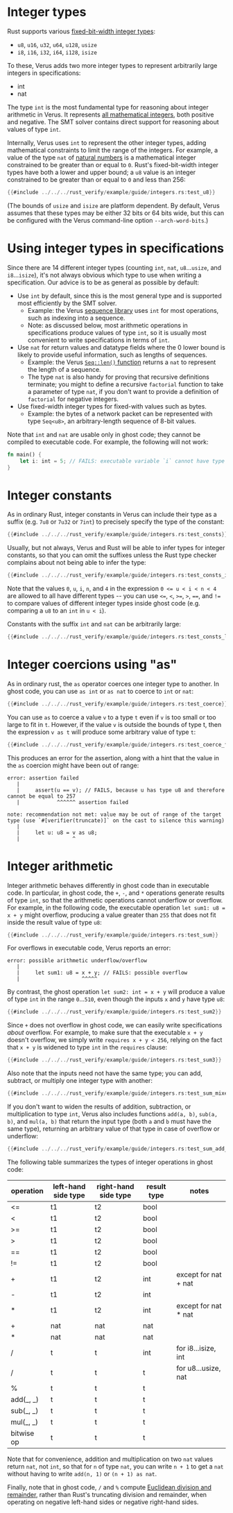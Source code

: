 # Integer types

Rust supports various
[fixed-bit-width integer types](https://doc.rust-lang.org/book/ch03-02-data-types.html#integer-types):

- `u8`, `u16`, `u32`, `u64`, `u128`, `usize`
- `i8`, `i16`, `i32`, `i64`, `i128`, `isize`

To these, Verus adds two more integer types to represent arbitrarily large integers in specifications:

- int
- nat

The type `int` is the most fundamental type for reasoning about integer arithmetic in Verus.
It represents [all mathematical integers](https://en.wikipedia.org/wiki/Integer),
both positive and negative.
The SMT solver contains direct support for reasoning about values of type `int`.

Internally, Verus uses `int` to represent the other integer types,
adding mathematical constraints to limit the range of the integers.
For example, a value of the type `nat` of [natural numbers](https://en.wikipedia.org/wiki/Natural_number) 
is a mathematical integer constrained to be greater than or equal to `0`.
Rust's fixed-bit-width integer types have both a lower and upper bound;
a `u8` value is an integer constrained to be greater than or equal to `0` and less than 256:

```rust
{{#include ../../../rust_verify/example/guide/integers.rs:test_u8}}
```

(The bounds of `usize` and `isize` are platform dependent.
By default, Verus assumes that these types may be either 32 bits or 64 bits wide,
but this can be configured with the Verus command-line option `--arch-word-bits`.)

# Using integer types in specifications

Since there are 14 different integer types (counting `int`, `nat`, `u8`...`usize`, and `i8`...`isize`),
it's not always obvious which type to use when writing a specification.
Our advice is to be as general as possible by default:
- Use `int` by default, since this is the most general type and is supported most efficiently by the SMT solver.
  - Example: the Verus [sequence library](https://github.com/secure-foundations/verus/blob/main/source/pervasive/seq.rs)
    uses `int` for most operations, such as indexing into a sequence.
  - Note: as discussed below, most arithmetic operations in specifications produce values of type `int`,
    so it is usually most convenient to write specifications in terms of `int`.
- Use `nat` for return values and datatype fields where the 0 lower bound is likely to provide useful information,
  such as lengths of sequences.
  - Example: the Verus [`Seq::len()` function](https://github.com/secure-foundations/verus/blob/main/source/pervasive/seq.rs)
    returns a `nat` to represent the length of a sequence.
  - The type `nat` is also handy for proving that recursive definitions terminate;
    you might to define a recursive `factorial` function to take a parameter of type `nat`,
    if you don't want to provide a definition of `factorial` for negative integers.
- Use fixed-width integer types for fixed-with values such as bytes.
  - Example: the bytes of a network packet can be represented with type `Seq<u8>`, an arbitrary-length sequence of 8-bit values.

Note that `int` and `nat` are usable only in ghost code;
they cannot be compiled to executable code.
For example, the following will not work:

```rust
fn main() {
    let i: int = 5; // FAILS: executable variable `i` cannot have type `int`, which is ghost-only
}
```

# Integer constants

As in ordinary Rust, integer constants in Verus can include their type as a suffix
(e.g. `7u8` or `7u32` or `7int`) to precisely specify the type of the constant:

```rust
{{#include ../../../rust_verify/example/guide/integers.rs:test_consts}}
```

Usually, but not always, Verus and Rust will be able to infer types for integer constants,
so that you can omit the suffixes unless the Rust type checker complains about not being able to infer the type:

```rust
{{#include ../../../rust_verify/example/guide/integers.rs:test_consts_infer}}
```

Note that the values `0`, `u`, `i`, `n`, and `4` in the expression `0 <= u < i < n < 4`
are allowed to all have different types --
you can use `<=`, `<`, `>=`, `>`, `==`, and `!=` to compare values of different integer types inside ghost code
(e.g. comparing a `u8` to an `int` in `u < i`).

Constants with the suffix `int` and `nat` can be arbitrarily large:

```rust
{{#include ../../../rust_verify/example/guide/integers.rs:test_consts_large}}
```

# Integer coercions using "as"

As in ordinary rust, the `as` operator coerces one integer type to another.
In ghost code, you can use `as int` or `as nat` to coerce to `int` or `nat`:

```rust
{{#include ../../../rust_verify/example/guide/integers.rs:test_coerce}}
```

You can use `as` to coerce a value `v` to a type `t` even if `v` is too small or too large to fit in `t`.
However, if the value `v` is outside the bounds of type t,
then the expression `v as t` will produce some arbitrary value of type `t`:

```rust
{{#include ../../../rust_verify/example/guide/integers.rs:test_coerce_fail}}
```

This produces an error for the assertion, along with a hint that the value in the `as` coercion might have been out of range:

```
error: assertion failed
   |
   |     assert(u == v); // FAILS, because u has type u8 and therefore cannot be equal to 257
   |            ^^^^^^ assertion failed

note: recommendation not met: value may be out of range of the target type (use `#[verifier(truncate)]` on the cast to silence this warning)
   |
   |     let u: u8 = v as u8;
   |                 ^
```

# Integer arithmetic

Integer arithmetic behaves differently in ghost code than in executable code.
In particular, in ghost code, the `+`, `-`, and `*` operations generate results of type `int`,
so that the arithmetic operations cannot underflow or overflow.
For example, in the following code, the executable operation `let sum1: u8 = x + y`
might overflow, producing a value greater than `255` that does not fit inside the result value of type `u8`:

```rust
{{#include ../../../rust_verify/example/guide/integers.rs:test_sum}}
```

For overflows in executable code, Verus reports an error:

```
error: possible arithmetic underflow/overflow
   |
   |     let sum1: u8 = x + y; // FAILS: possible overflow
   |                    ^^^^^
```

By contrast, the ghost operation `let sum2: int = x + y` will produce a value of type `int` in the range `0`...`510`,
even though the inputs `x` and `y` have type `u8`:

```rust
{{#include ../../../rust_verify/example/guide/integers.rs:test_sum2}}
```

Since `+` does not overflow in ghost code, we can easily write specifications *about* overflow.
For example, to make sure that the executable `x + y` doesn't overflow,
we simply write `requires x + y < 256`, relying on the fact that `x + y` is widened to type `int`
in the `requires` clause:

```rust
{{#include ../../../rust_verify/example/guide/integers.rs:test_sum3}}
```

Also note that the inputs need not have the same type;
you can add, subtract, or multiply one integer type with another:

```rust
{{#include ../../../rust_verify/example/guide/integers.rs:test_sum_mixed}}
```

If you don't want to widen the results of addition, subtraction, or multiplication to type `int`,
Verus also includes functions `add(a, b)`, `sub(a, b)`, and `mul(a, b)` that return the input type
(both `a` and `b` must have the same type), returning an arbitrary value of that type in case of overflow or underflow:

```rust
{{#include ../../../rust_verify/example/guide/integers.rs:test_sum_add_sub}}
```

The following table summarizes the types of integer operations in ghost code:

| operation | left-hand side type | right-hand side type | result type | notes                |
|-----------|---------------------|----------------------|-------------|----------------------|
| <=        | t1                  | t2                   | bool        |                      |
| <         | t1                  | t2                   | bool        |                      |
| >=        | t1                  | t2                   | bool        |                      |
| >         | t1                  | t2                   | bool        |                      |
| ==        | t1                  | t2                   | bool        |                      |
| !=        | t1                  | t2                   | bool        |                      |
| +         | t1                  | t2                   | int         | except for nat + nat |
| -         | t1                  | t2                   | int         |                      |
| *         | t1                  | t2                   | int         | except for nat * nat |
| +         | nat                 | nat                  | nat         |                      |
| *         | nat                 | nat                  | nat         |                      |
| /         | t                   | t                    | int         | for i8...isize, int  |
| /         | t                   | t                    | t           | for u8...usize, nat  |
| %         | t                   | t                    | t           |                      |
| add(_, _) | t                   | t                    | t           |                      |
| sub(_, _) | t                   | t                    | t           |                      |
| mul(_, _) | t                   | t                    | t           |                      |
| bitwise op| t                   | t                    | t           |                      |

Note that for convenience, addition and multiplication on two `nat` values return `nat`, not `int`,
so that for `n` of type `nat`, you can write `n + 1` to get a `nat` without having to write
`add(n, 1)` or `(n + 1) as nat`.

Finally, note that in ghost code, `/` and `%` compute
[Euclidean division and remainder](https://en.wikipedia.org/wiki/Euclidean_division),
rather than Rust's truncating division and remainder,
when operating on negative left-hand sides or negative right-hand sides.
